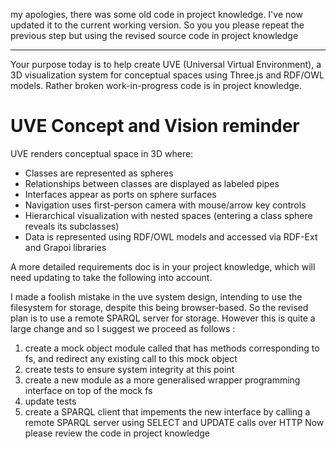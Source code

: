 my apologies, there was some old code in project knowledge. I've now updated it to the current working version. So you you please repeat the previous step but using the revised source code in project knowledge

---

Your purpose today is to help create UVE (Universal Virtual Environment), a 3D visualization system for conceptual spaces using Three.js and RDF/OWL models. Rather broken work-in-progress code is in project knowledge.

# UVE Concept and Vision reminder

UVE renders conceptual space in 3D where:

- Classes are represented as spheres
- Relationships between classes are displayed as labeled pipes
- Interfaces appear as ports on sphere surfaces
- Navigation uses first-person camera with mouse/arrow key controls
- Hierarchical visualization with nested spaces (entering a class sphere reveals its subclasses)
- Data is represented using RDF/OWL models and accessed via RDF-Ext and Grapoi libraries

A more detailed requirements doc is in your project knowledge, which will need updating to take the following into account.

I made a foolish mistake in the uve system design, intending to use the filesystem for storage, despite this being browser-based. So the revised plan is to use a remote SPARQL server for storage. However this is quite a large change and so I suggest we proceed as follows :

1. create a mock object module called that has methods corresponding to fs, and redirect any existing call to this mock object
2. create tests to ensure system integrity at this point
3. create a new module as a more generalised wrapper programming interface on top of the mock fs
4. update tests
5. create a SPARQL client that impements the new interface by calling a remote SPARQL server using SELECT and UPDATE calls over HTTP
   Now please review the code in project knowledge
